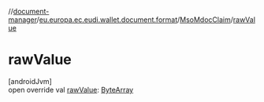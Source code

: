 //[document-manager](../../../index.md)/[eu.europa.ec.eudi.wallet.document.format](../index.md)/[MsoMdocClaim](index.md)/[rawValue](raw-value.md)

# rawValue

[androidJvm]\
open override
val [rawValue](raw-value.md): [ByteArray](https://kotlinlang.org/api/latest/jvm/stdlib/kotlin/-byte-array/index.html)
